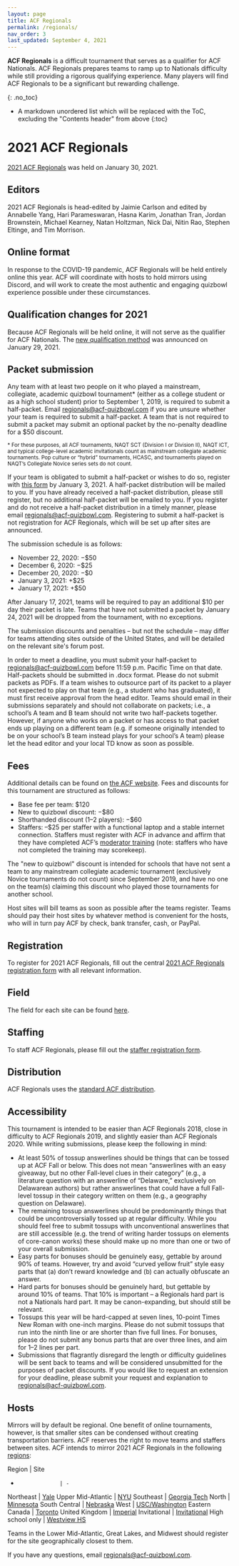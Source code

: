 ```yaml
---
layout: page
title: ACF Regionals
permalink: /regionals/
nav_order: 3
last_updated: September 4, 2021
---
```


**ACF Regionals** is a difficult tournament that serves as a qualifier for ACF Nationals. ACF Regionals prepares teams to ramp up to Nationals difficulty while still providing a rigorous qualifying experience. Many players will find ACF Regionals to be a significant but rewarding challenge.

{: .no_toc}
* A markdown unordered list which will be replaced with the ToC, excluding the "Contents header" from above
{:toc}

# 2021 ACF Regionals
[2021 ACF Regionals](https://hsquizbowl.org/forums/viewtopic.php?f=8&t=24586) was held on January 30, 2021.

## Editors
2021 ACF Regionals is head-edited by Jaimie Carlson and edited by Annabelle Yang, Hari Parameswaran, Hasna Karim, Jonathan Tran, Jordan Brownstein, Michael Kearney, Natan Holtzman, Nick Dai, Nitin Rao, Stephen Eltinge, and Tim Morrison.

## Online format
In response to the COVID-19 pandemic, ACF Regionals will be held entirely online this year. ACF will coordinate with hosts to hold mirrors using Discord, and will work to create the most authentic and engaging quizbowl experience possible under these circumstances.

## Qualification changes for 2021
Because ACF Regionals will be held online, it will not serve as the qualifier for ACF Nationals. The [new qualification method](https://hsquizbowl.org/forums/viewtopic.php?f=8&t=24836) was announced on January 29, 2021.

## Packet submission
Any team with at least two people on it who played a mainstream, collegiate, academic quizbowl tournament\* (either as a college student or as a high school student) prior to September 1, 2019, is required to submit a half-packet. Email [regionals@acf-quizbowl.com](mailto:regionals@acf-quizbowl.com) if you are unsure whether your team is required to submit a half-packet. A team that is not required to submit a packet may submit an optional packet by the no-penalty deadline for a $50 discount.

<small>\* For these purposes, all ACF tournaments, NAQT SCT (Division I or Division II), NAQT ICT, and typical college-level academic invitationals count as mainstream collegiate academic tournaments. Pop culture or “hybrid” tournaments, HCASC, and tournaments played on NAQT’s Collegiate Novice series sets do not count.</small>

If your team is obligated to submit a half-packet or wishes to do so, register with [this form](https://forms.gle/dzjKcWTSJNa6ExBU7) by January 3, 2021. A half-packet distribution will be mailed to you. If you have already received a half-packet distribution, please still register, but no additional half-packet will be emailed to you. If you register and do not receive a half-packet distribution in a timely manner, please email [regionals@acf-quizbowl.com](mailto:regionals@acf-quizbowl.com). Registering to submit a half-packet is not registration for ACF Regionals, which will be set up after sites are announced. 

The submission schedule is as follows:
* November 22, 2020: −$50
* December 6, 2020: −$25
* December 20, 2020: −$0
* January 3, 2021: +$25
* January 17, 2021: +$50

After January 17, 2021, teams will be required to pay an additional $10 per day their packet is late. Teams that have not submitted a packet by January 24, 2021 will be dropped from the tournament, with no exceptions.

The submission discounts and penalties – but not the schedule – may differ for teams attending sites outside of the United States, and will be detailed on the relevant site's forum post.

In order to meet a deadline, you must submit your half-packet to [regionals@acf-quizbowl.com](regionals@acf-quizbowl.com) before 11:59 p.m. Pacific Time on that date. Half-packets should be submitted in .docx format. Please do not submit packets as PDFs. If a team wishes to outsource part of its packet to a player not expected to play on that team (e.g., a student who has graduated), it must first receive approval from the head editor. Teams should email in their submissions separately and should not collaborate on packets; i.e., a school’s A team and B team should not write two half-packets together. However, if anyone who works on a packet or has access to that packet ends up playing on a different team (e.g. if someone originally intended to be on your school’s B team instead plays for your school’s A team) please let the head editor and your local TD know as soon as possible.

## Fees
Additional details can be found on [the ACF website](/hosting-guidelines/#details-about-finances). Fees and discounts for this tournament are structured as follows:

- Base fee per team: $120
- New to quizbowl discount: −$80
- Shorthanded discount (1–2 players): −$60
- Staffers: –$25 per staffer with a functional laptop and a stable internet connection. Staffers must register with ACF in advance and affirm that they have completed ACF’s [moderator training](https://hsquizbowl.org/forums/viewtopic.php?f=9&t=24545) (note: staffers who have not completed the training may scorekeep).

The "new to quizbowl" discount is intended for schools that have not sent a team to any mainstream collegiate academic tournament (exclusively Novice tournaments do not count) since September 2019, and have no one on the team(s) claiming this discount who played those tournaments for another school.

Host sites will bill teams as soon as possible after the teams register. Teams should pay their host sites by whatever method is convenient for the hosts, who will in turn pay ACF by check, bank transfer, cash, or PayPal.

## Registration
To register for 2021 ACF Regionals, fill out the central [2021 ACF Regionals registration form](https://forms.gle/Fip9Ru3wPMF56DCU8) with all relevant information. 

## Field
The field for each site can be found [here](https://docs.google.com/spreadsheets/d/1ZtpLDgZCnaCKaKyhUQ74a1sTIG_hO6nGGrLr_QBE1O8/edit#gid=583264051).

## Staffing
To staff ACF Regionals, please fill out the [staffer registration form](https://docs.google.com/forms/d/e/1FAIpQLSc0dBPR3TekDmkLdbNuYb7EYo5K0Bfb3Z5r022dQxVJ48Kebg/viewform).

## Distribution
ACF Regionals uses the [standard ACF distribution](/distribution).

## Accessibility
This tournament is intended to be easier than ACF Regionals 2018, close in difficulty to ACF Regionals 2019, and slightly easier than ACF Regionals 2020. While writing submissions, please keep the following in mind:
* At least 50% of tossup answerlines should be things that can be tossed up at ACF Fall or below. This does not mean “answerlines with an easy giveaway, but no other Fall-level clues in their category” (e.g., a literature question with an answerline of “Delaware,” exclusively on Delawarean authors) but rather answerlines that could have a full Fall-level tossup in their category written on them (e.g., a geography question on Delaware). 
* The remaining tossup answerlines should be predominantly things that could be uncontroversially tossed up at regular difficulty. While you should feel free to submit tossups with unconventional answerlines that are still accessible (e.g. the trend of writing harder tossups on elements of core-canon works) these should make up no more than one or two of your overall submission.
* Easy parts for bonuses should be genuinely easy, gettable by around 90% of teams. However, try and avoid “curved yellow fruit” style easy parts that (a) don’t reward knowledge and (b) can actually obfuscate an answer.
* Hard parts for bonuses should be genuinely hard, but gettable by around 10% of teams. That 10% is important – a Regionals hard part is not a Nationals hard part. It may be canon-expanding, but should still be relevant. 
* Tossups this year will be hard-capped at seven lines, 10-point Times New Roman with one-inch margins. Please do not submit tossups that run into the ninth line or are shorter than five full lines. For bonuses, please do not submit any bonus parts that are over three lines, and aim for 1–2 lines per part.
* Submissions that flagrantly disregard the length or difficulty guidelines will be sent back to teams and will be considered unsubmitted for the purposes of packet discounts. If you would like to request an extension for your deadline, please submit your request and explanation to [regionals@acf-quizbowl.com](mailto:regionals@acf-quizbowl.com).

## Hosts
<!-- If you have any questions about hosting or about the form, contact ACF’s Site Coordinator at [hosting@acf-quizbowl.com](mailto:hosting@acf-quizbowl.com). Hosts must abide by ACF’s [Hosting Guidelines](/hosting-guidelines/) and the updated [guidelines for hosting online tournaments](https://docs.google.com/document/u/4/d/1JLzgDS3PICaPeBKG4CwixlRgtfT2lIq72y9tx-7hvJ4/edit). -->

Mirrors will by default be regional. One benefit of online tournaments, however, is that smaller sites can be condensed without creating transportation barriers. ACF reserves the right to move teams and staffers between sites. ACF intends to mirror 2021 ACF Regionals in the following [regions](/hosting-guidelines/#regions-according-to-acf):

Region             | Site
-                  | -
Northeast          | [Yale](https://hsquizbowl.org/forums/viewtopic.php?p=382182#p382182)
Upper Mid-Atlantic | [NYU](https://hsquizbowl.org/forums/viewtopic.php?p=382418#p382418)
Southeast          | [Georgia Tech](https://hsquizbowl.org/forums/viewtopic.php?p=382175#p382175)
North              | [Minnesota](https://hsquizbowl.org/forums/viewtopic.php?f=8&t=24742)
South Central      | [Nebraska](https://hsquizbowl.org/forums/viewtopic.php?p=382218#p382218)
West               | [USC/Washington](https://hsquizbowl.org/forums/viewtopic.php?f=8&t=24798)
Eastern Canada     | [Toronto](https://hsquizbowl.org/forums/viewtopic.php?f=8&t=24812)
United Kingdom     | [Imperial](https://hsquizbowl.org/forums/viewtopic.php?f=8&t=24791)
Invitational       | [Invitational](https://hsquizbowl.org/forums/viewtopic.php?f=8&t=24756)
High school only   | [Westview HS](https://hsquizbowl.org/forums/viewtopic.php?p=382191#p382191)

Teams in the Lower Mid-Atlantic, Great Lakes, and Midwest should register for the site geographically closest to them.

If you have any questions, email [regionals@acf-quizbowl.com](mailto:regionals@acf-quizbowl.com).
